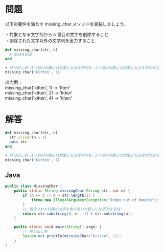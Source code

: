 # 問題

以下の要件を満たす missing_char メソッドを実装しましょう。

・対象となる文字列から n 番目の文字を削除すること  
・削除された文字以外の文字列を出力すること

```ruby
def missing_char(str, n)
  # 処理を記述
end

# 呼び出し例（1つ目の引数には対象となる文字列を、2つ目の引数には対象となる文字列から何番目の文字を削除するのかを指定しましょう）
missing_char('kitten', 1)
```

出力例：  
missing_char('kitten', 1) → 'itten'  
missing_char('kitten', 2) → 'ktten'  
missing_char('kitten', 4) → 'kiten'

# 解答

```ruby
def missing_char(str, n)
  str.slice!(n - 1)
  puts str
end

# 呼び出し例（1つ目の引数には対象となる文字列を、2つ目の引数には対象となる文字列から何番目の文字を削除するのかを指定しましょう）
missing_char('kitten', 1)
```

## Java

```java
public class MissingChar {
    public static String missingChar(String str, int n) {
        if (n <= 0 || n > str.length()) {
            throw new IllegalArgumentException("Index out of bounds");
        }
        // 指定された位置の文字を取り除いた新しい文字列を生成
        return str.substring(0, n - 1) + str.substring(n);
    }

    public static void main(String[] args) {
        // 呼び出し例
        System.out.println(missingChar("kitten", 1));
    }
}
```

